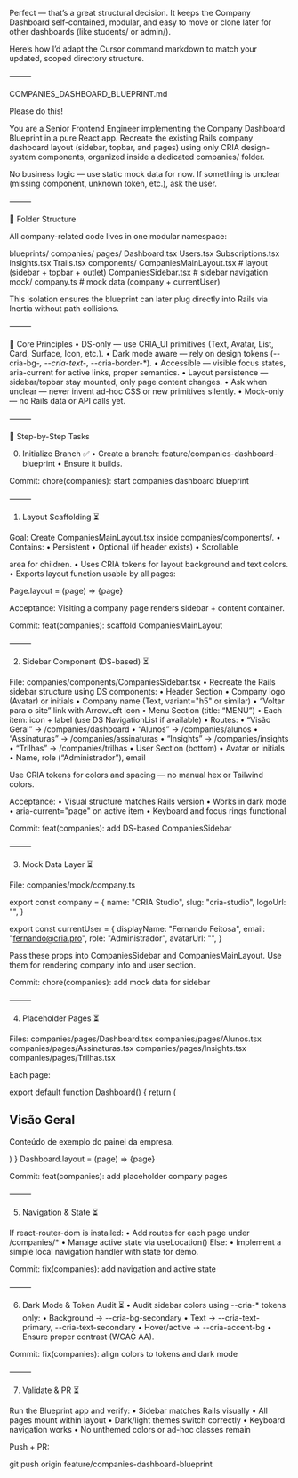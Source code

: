Perfect — that’s a great structural decision.
It keeps the Company Dashboard self-contained, modular, and easy to move or clone later for other dashboards (like students/ or admin/).

Here’s how I’d adapt the Cursor command markdown to match your updated, scoped directory structure.

⸻

COMPANIES_DASHBOARD_BLUEPRINT.md

Please do this!

You are a Senior Frontend Engineer implementing the Company Dashboard Blueprint in a pure React app.
Recreate the existing Rails company dashboard layout (sidebar, topbar, and pages) using only CRIA design-system components, organized inside a dedicated companies/ folder.

No business logic — use static mock data for now.
If something is unclear (missing component, unknown token, etc.), ask the user.

⸻

🧭 Folder Structure

All company-related code lives in one modular namespace:

blueprints/
  companies/
    pages/
      Dashboard.tsx
      Users.tsx
      Subscriptions.tsx
      Insights.tsx
      Trails.tsx
    components/
      CompaniesMainLayout.tsx     # layout (sidebar + topbar + outlet)
      CompaniesSidebar.tsx        # sidebar navigation
    mock/
      company.ts                  # mock data (company + currentUser)

This isolation ensures the blueprint can later plug directly into Rails via Inertia without path collisions.

⸻

🧩 Core Principles
	•	DS-only — use CRIA_UI primitives (Text, Avatar, List, Card, Surface, Icon, etc.).
	•	Dark mode aware — rely on design tokens (--cria-bg-*, --cria-text-*, --cria-border-*).
	•	Accessible — visible focus states, aria-current for active links, proper semantics.
	•	Layout persistence — sidebar/topbar stay mounted, only page content changes.
	•	Ask when unclear — never invent ad-hoc CSS or new primitives silently.
	•	Mock-only — no Rails data or API calls yet.

⸻

🚀 Step-by-Step Tasks

0) Initialize Branch ✅
	•	Create a branch: feature/companies-dashboard-blueprint
	•	Ensure it builds.

Commit:
chore(companies): start companies dashboard blueprint

⸻

1) Layout Scaffolding ⏳

Goal: Create CompaniesMainLayout.tsx inside companies/components/.
	•	Contains:
	•	Persistent <CompaniesSidebar />
	•	Optional <CompaniesTopbar /> (if header exists)
	•	Scrollable <main> area for children.
	•	Uses CRIA tokens for layout background and text colors.
	•	Exports layout function usable by all pages:

Page.layout = (page) => <CompaniesMainLayout>{page}</CompaniesMainLayout>



Acceptance: Visiting a company page renders sidebar + content container.

Commit:
feat(companies): scaffold CompaniesMainLayout

⸻

2) Sidebar Component (DS-based) ⏳

File: companies/components/CompaniesSidebar.tsx
	•	Recreate the Rails sidebar structure using DS components:
	•	Header Section
	•	Company logo (Avatar) or initials
	•	Company name (Text, variant="h5" or similar)
	•	“Voltar para o site” link with ArrowLeft icon
	•	Menu Section (title: “MENU”)
	•	Each item: icon + label (use DS NavigationList if available)
	•	Routes:
	•	“Visão Geral” → /companies/dashboard
	•	“Alunos” → /companies/alunos
	•	“Assinaturas” → /companies/assinaturas
	•	“Insights” → /companies/insights
	•	“Trilhas” → /companies/trilhas
	•	User Section (bottom)
	•	Avatar or initials
	•	Name, role (“Administrador”), email

Use CRIA tokens for colors and spacing — no manual hex or Tailwind colors.

Acceptance:
	•	Visual structure matches Rails version
	•	Works in dark mode
	•	aria-current="page" on active item
	•	Keyboard and focus rings functional

Commit:
feat(companies): add DS-based CompaniesSidebar

⸻

3) Mock Data Layer ⏳

File: companies/mock/company.ts

export const company = {
  name: "CRIA Studio",
  slug: "cria-studio",
  logoUrl: "",
}

export const currentUser = {
  displayName: "Fernando Feitosa",
  email: "fernando@cria.pro",
  role: "Administrador",
  avatarUrl: "",
}

Pass these props into CompaniesSidebar and CompaniesMainLayout.
Use them for rendering company info and user section.

Commit:
chore(companies): add mock data for sidebar

⸻

4) Placeholder Pages ⏳

Files:
companies/pages/Dashboard.tsx
companies/pages/Alunos.tsx
companies/pages/Assinaturas.tsx
companies/pages/Insights.tsx
companies/pages/Trilhas.tsx

Each page:

export default function Dashboard() {
  return (
    <section>
      <h1>Visão Geral</h1>
      <p>Conteúdo de exemplo do painel da empresa.</p>
    </section>
  )
}
Dashboard.layout = (page) => <CompaniesMainLayout>{page}</CompaniesMainLayout>

Commit:
feat(companies): add placeholder company pages

⸻

5) Navigation & State ⏳

If react-router-dom is installed:
	•	Add routes for each page under /companies/*
	•	Manage active state via useLocation()
Else:
	•	Implement a simple local navigation handler with state for demo.

Commit:
fix(companies): add navigation and active state

⸻

6) Dark Mode & Token Audit ⏳
	•	Audit sidebar colors using --cria-* tokens only:
	•	Background → --cria-bg-secondary
	•	Text → --cria-text-primary, --cria-text-secondary
	•	Hover/active → --cria-accent-bg
	•	Ensure proper contrast (WCAG AA).

Commit:
fix(companies): align colors to tokens and dark mode

⸻

7) Validate & PR ⏳

Run the Blueprint app and verify:
	•	Sidebar matches Rails visually
	•	All pages mount within layout
	•	Dark/light themes switch correctly
	•	Keyboard navigation works
	•	No unthemed colors or ad-hoc classes remain

Push + PR:

git push origin feature/companies-dashboard-blueprint